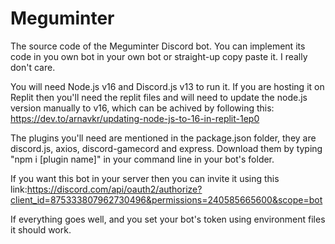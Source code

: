 # Meguminter
The source code of the Meguminter Discord bot.
You can implement its code in you own bot in your own bot or straight-up copy paste it. I really don't care.

You will need Node.js v16 and Discord.js v13 to run it.
If you are hosting it on Replit then you'll need the replit files and will need to update the node.js version manually to v16, which can be achived by following this: https://dev.to/arnavkr/updating-node-js-to-16-in-replit-1ep0

The plugins you'll need are mentioned in the package.json folder, they are discord.js, axios, discord-gamecord and express. Download them by typing "npm i [plugin name]" in your command line in your bot's folder.

If you want this bot in your server then you can invite it using this link:https://discord.com/api/oauth2/authorize?client_id=875333807962730496&permissions=240585665600&scope=bot

If everything goes well, and you set your bot's token using environment files it should work.
